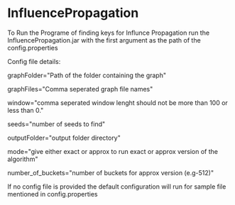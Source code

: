 # InfluencePropagation
To Run the Programe of finding keys for Influnce Propagation run the InfluencePropagation.jar with the first argument 
as the path of the config.properties 

Config file details:

graphFolder="Path of the folder containing the graph"

graphFiles="Comma seperated graph file names"

window="comma seperated window lenght should not be more than 100 or less than 0."

seeds="number of seeds to find"

outputFolder="output folder directory"

mode="give either exact or approx to run exact or approx version of the algorithm"

number_of_buckets="number of buckets for approx version (e.g-512)"

If no config file is provided the default configuration will run for sample file mentioned in config.properties
